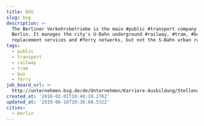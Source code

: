 ```yaml
---
title: BVG
slug: bvg
description: >-
  The Berliner Verkehrsbetriebe is the main #public #transport company of
  Berlin. It manages the city's U-Bahn underground #railway, #tram, #bus,
  replacement services and #ferry networks, but not the S-Bahn urban rail system
tags:
  - public
  - transport
  - railway
  - tram
  - bus
  - ferry
job_board_url: >-
  http://unternehmen.bvg.de/de/Unternehmen/Karriere-Ausbildung/Stellenangebote/Aktuelle-Stellenangebote
created_at: '2018-02-01T10:40:19.276Z'
updated_at: '2019-06-16T10:36:08.532Z'
cities:
  - berlin
---
```



